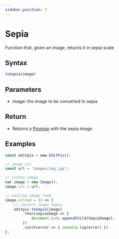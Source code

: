 ```yaml
---
sidebar_position: 3
---
```


# Sepia
Function that, given an image, returns it in sepia scale

## Syntax

```jsx
toSepia(image)
```

## Parameters

- image: the image to be converted to sepia

## Return

- Returns a [Promise](https://developer.mozilla.org/en-US/docs/Web/JavaScript/Reference/Global_Objects/Promise) with the sepia image

## Examples

```jsx
const editpix = new EditPix();

// image url
const url = "images/img.jpg";

// create image
var image = new Image();
image.src = url;

// waiting image load
image.onload = () => {
    // convert image sepia
    editpix.toSepia(image)
        .then(sepiaImage => {
            document.body.appendChild(SepiaImage);
        })
        .catch(error => { console.log(error) })
};
```